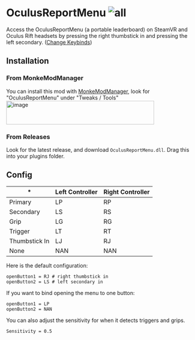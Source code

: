 # OculusReportMenu ![all](https://img.shields.io/github/downloads/sirkingbinx/OculusReportMenu/total)
Access the OculusReportMenu (a portable leaderboard) on SteamVR and Oculus Rift headsets by pressing the right thumbstick in and pressing the left secondary. ([Change Keybinds](#config))

## Installation
### From MonkeModManager
You can install this mod with [MonkeModManager](https://github.com/the-graze/monkemodmanager), look for "OculusReportMenu" under "Tweaks / Tools" <br>
<img width="394" height="63" alt="image" src="https://github.com/user-attachments/assets/bccd8b70-8ef9-4ced-8cab-404a81b183f6" />

### From Releases
Look for the latest release, and download ``OculusReportMenu.dll``. Drag this into your plugins folder.

## Config

| *                        | Left Controller   | Right Controller |
| ---------------------| ----------------------- | ------------------------|
| Primary            |LP                          |RP                          |
| Secondary        |LS                          |RS                          |
| Grip                   |LG                         |RG                          |
| Trigger               |LT                         |RT                          |
| Thumbstick In |LJ                            |RJ                          |
| None | NAN | NAN |

Here is the default configuration:
```
openButton1 = RJ # right thumbstick in
openButton2 = LS # left secondary in
```

If you want to bind opening the menu to one button:
```
openButton1 = LP
openButton2 = NAN
```

You can also adjust the sensitivity for when it detects triggers and grips.
```
Sensitivity = 0.5
```
